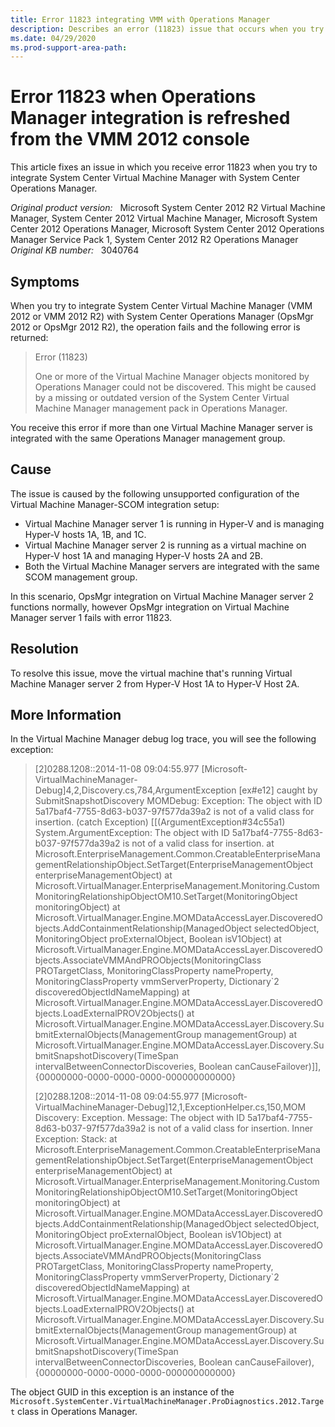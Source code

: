 ```yaml
---
title: Error 11823 integrating VMM with Operations Manager
description: Describes an error (11823) issue that occurs when you try to integrate VMM with System Center Operations Manager. A resolution is provided.
ms.date: 04/29/2020
ms.prod-support-area-path:
---
```

# Error 11823 when Operations Manager integration is refreshed from the VMM 2012 console

This article fixes an issue in which you receive error 11823 when you try to integrate System Center Virtual Machine Manager with System Center Operations Manager.

_Original product version:_ &nbsp; Microsoft System Center 2012 R2 Virtual Machine Manager, System Center 2012 Virtual Machine Manager, Microsoft System Center 2012 Operations Manager, Microsoft System Center 2012 Operations Manager Service Pack 1, System Center 2012 R2 Operations Manager  
_Original KB number:_ &nbsp; 3040764

## Symptoms

When you try to integrate System Center Virtual Machine Manager (VMM 2012 or VMM 2012 R2) with System Center Operations Manager (OpsMgr 2012 or OpsMgr 2012 R2), the operation fails and the following error is returned:

> Error (11823)
>
> One or more of the Virtual Machine Manager objects monitored by Operations Manager could not be discovered. This might be caused by a missing or outdated version of the System Center Virtual Machine Manager management pack in Operations Manager.

You receive this error if more than one Virtual Machine Manager server is integrated with the same Operations Manager management group.

## Cause

The issue is caused by the following unsupported configuration of the Virtual Machine Manager-SCOM integration setup:

- Virtual Machine Manager server 1 is running in Hyper-V and is managing Hyper-V hosts 1A, 1B, and 1C.
- Virtual Machine Manager server 2 is running as a virtual machine on Hyper-V host 1A and managing Hyper-V hosts 2A and 2B.
- Both the Virtual Machine Manager servers are integrated with the same SCOM management group.

In this scenario, OpsMgr integration on Virtual Machine Manager server 2 functions normally, however OpsMgr integration on Virtual Machine Manager server 1 fails with error 11823.

## Resolution

To resolve this issue, move the virtual machine that's running Virtual Machine Manager server 2 from Hyper-V Host 1A to Hyper-V Host 2A.

## More Information

In the Virtual Machine Manager debug log trace, you will see the following exception:

> [2]0288.1208::‎2014‎-‎11‎-‎08 09:04:55.977 [Microsoft-VirtualMachineManager-Debug]4,2,Discovery.cs,784,ArgumentException [ex#e12] caught by SubmitSnapshotDiscovery MOMDebug: Exception: The object with ID 5a17baf4-7755-8d63-b037-97f577da39a2 is not of a valid class for insertion. (catch Exception) [[(ArgumentException#34c55a1) System.ArgumentException: The object with ID 5a17baf4-7755-8d63-b037-97f577da39a2 is not of a valid class for insertion. at Microsoft.EnterpriseManagement.Common.CreatableEnterpriseManagementRelationshipObject.SetTarget(EnterpriseManagementObject enterpriseManagementObject) at Microsoft.VirtualManager.EnterpriseManagement.Monitoring.CustomMonitoringRelationshipObjectOM10.SetTarget(MonitoringObject monitoringObject) at Microsoft.VirtualManager.Engine.MOMDataAccessLayer.DiscoveredObjects.AddContainmentRelationship(ManagedObject selectedObject, MonitoringObject proExternalObject, Boolean isV1Object) at Microsoft.VirtualManager.Engine.MOMDataAccessLayer.DiscoveredObjects.AssociateVMMAndPROObjects(MonitoringClass PROTargetClass, MonitoringClassProperty nameProperty, MonitoringClassProperty vmmServerProperty, Dictionary`2 discoveredObjectIdNameMapping) at Microsoft.VirtualManager.Engine.MOMDataAccessLayer.DiscoveredObjects.LoadExternalPROV2Objects() at Microsoft.VirtualManager.Engine.MOMDataAccessLayer.Discovery.SubmitExternalObjects(ManagementGroup managementGroup) at Microsoft.VirtualManager.Engine.MOMDataAccessLayer.Discovery.SubmitSnapshotDiscovery(TimeSpan intervalBetweenConnectorDiscoveries, Boolean canCauseFailover)]],{00000000-0000-0000-0000-000000000000}
>
> [2]0288.1208::‎2014‎-‎11‎-‎08 09:04:55.977 [Microsoft-VirtualMachineManager-Debug]12,1,ExceptionHelper.cs,150,MOM Discovery: Exception. Message: The object with ID 5a17baf4-7755-8d63-b037-97f577da39a2 is not of a valid class for insertion. Inner Exception: Stack: at Microsoft.EnterpriseManagement.Common.CreatableEnterpriseManagementRelationshipObject.SetTarget(EnterpriseManagementObject enterpriseManagementObject) at Microsoft.VirtualManager.EnterpriseManagement.Monitoring.CustomMonitoringRelationshipObjectOM10.SetTarget(MonitoringObject monitoringObject) at Microsoft.VirtualManager.Engine.MOMDataAccessLayer.DiscoveredObjects.AddContainmentRelationship(ManagedObject selectedObject, MonitoringObject proExternalObject, Boolean isV1Object) at Microsoft.VirtualManager.Engine.MOMDataAccessLayer.DiscoveredObjects.AssociateVMMAndPROObjects(MonitoringClass PROTargetClass, MonitoringClassProperty nameProperty, MonitoringClassProperty vmmServerProperty, Dictionary`2 discoveredObjectIdNameMapping) at Microsoft.VirtualManager.Engine.MOMDataAccessLayer.DiscoveredObjects.LoadExternalPROV2Objects() at Microsoft.VirtualManager.Engine.MOMDataAccessLayer.Discovery.SubmitExternalObjects(ManagementGroup managementGroup) at Microsoft.VirtualManager.Engine.MOMDataAccessLayer.Discovery.SubmitSnapshotDiscovery(TimeSpan intervalBetweenConnectorDiscoveries, Boolean canCauseFailover),{00000000-0000-0000-0000-000000000000}

The object GUID in this exception is an instance of the `Microsoft.SystemCenter.VirtualMachineManager.ProDiagnostics.2012.Target` class in Operations Manager.
